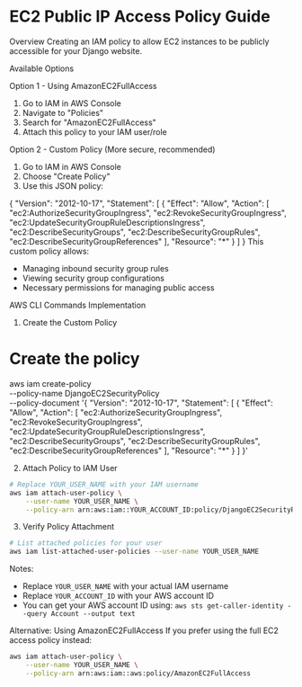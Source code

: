 # EC2 Public IP Access Policy Guide

Overview
Creating an IAM policy to allow EC2 instances to be publicly accessible for your Django website.

Available Options

Option 1 - Using AmazonEC2FullAccess
1. Go to IAM in AWS Console
2. Navigate to "Policies"
3. Search for "AmazonEC2FullAccess"
4. Attach this policy to your IAM user/role

Option 2 - Custom Policy (More secure, recommended)
1. Go to IAM in AWS Console
2. Choose "Create Policy"
3. Use this JSON policy:


{
    "Version": "2012-10-17",
    "Statement": [
        {
            "Effect": "Allow",
            "Action": [
                "ec2:AuthorizeSecurityGroupIngress",
                "ec2:RevokeSecurityGroupIngress",
                "ec2:UpdateSecurityGroupRuleDescriptionsIngress",
                "ec2:DescribeSecurityGroups",
                "ec2:DescribeSecurityGroupRules",
                "ec2:DescribeSecurityGroupReferences"
            ],
            "Resource": "*"
        }
    ]
}
This custom policy allows:
* Managing inbound security group rules
* Viewing security group configurations
* Necessary permissions for managing public access

AWS CLI Commands Implementation

1. Create the Custom Policy


# Create the policy
aws iam create-policy \
    --policy-name DjangoEC2SecurityPolicy \
    --policy-document '{
    "Version": "2012-10-17",
    "Statement": [
        {
            "Effect": "Allow",
            "Action": [
                "ec2:AuthorizeSecurityGroupIngress",
                "ec2:RevokeSecurityGroupIngress",
                "ec2:UpdateSecurityGroupRuleDescriptionsIngress",
                "ec2:DescribeSecurityGroups",
                "ec2:DescribeSecurityGroupRules",
                "ec2:DescribeSecurityGroupReferences"
            ],
            "Resource": "*"
        }
    ]
}'

2. Attach Policy to IAM User
```bash
# Replace YOUR_USER_NAME with your IAM username
aws iam attach-user-policy \
    --user-name YOUR_USER_NAME \
    --policy-arn arn:aws:iam::YOUR_ACCOUNT_ID:policy/DjangoEC2SecurityPolicy
```

3. Verify Policy Attachment
```bash
# List attached policies for your user
aws iam list-attached-user-policies --user-name YOUR_USER_NAME
```

Notes:
- Replace `YOUR_USER_NAME` with your actual IAM username
- Replace `YOUR_ACCOUNT_ID` with your AWS account ID
- You can get your AWS account ID using: `aws sts get-caller-identity --query Account --output text`

Alternative: Using AmazonEC2FullAccess
If you prefer using the full EC2 access policy instead:
```bash
aws iam attach-user-policy \
    --user-name YOUR_USER_NAME \
    --policy-arn arn:aws:iam::aws:policy/AmazonEC2FullAccess
```
